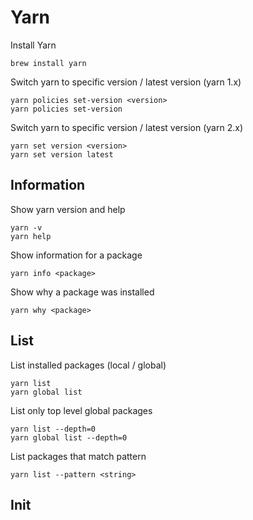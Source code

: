 # Yarn

Install Yarn

    brew install yarn

Switch yarn to specific version / latest version (yarn 1.x)

    yarn policies set-version <version>
    yarn policies set-version

Switch yarn to specific version / latest version (yarn 2.x)

    yarn set version <version>
    yarn set version latest

## Information

Show yarn version and help

    yarn -v
    yarn help

Show information for a package

    yarn info <package>

Show why a package was installed

    yarn why <package>

## List

List installed packages (local / global)

    yarn list
    yarn global list

List only top level global packages

    yarn list --depth=0
    yarn global list --depth=0

List packages that match pattern

    yarn list --pattern <string>

## Init
